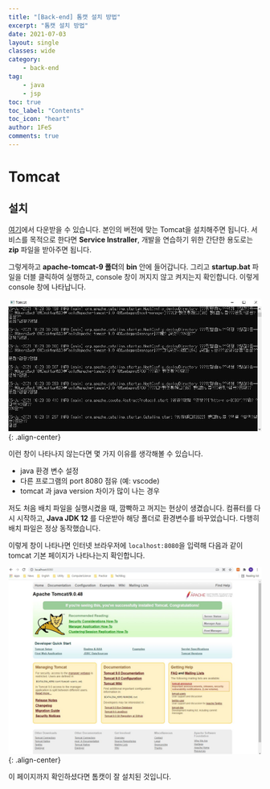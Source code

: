 ```yaml
---
title: "[Back-end] 톰캣 설치 방법"
excerpt: "톰캣 설치 방법"
date: 2021-07-03
layout: single
classes: wide
category:
    - back-end
tag:
    - java
    - jsp
toc: true
toc_label: "Contents"
toc_icon: "heart"
author: 1FeS
comments: true
---
```


# Tomcat

## 설치

[여기](https://tomcat.apache.org/)에서 다운받을 수 있습니다. 본인의 버전에 맞는 Tomcat을 설치해주면 됩니다. 서비스를 목적으로 한다면 **Service Instraller**, 개발을 연습하기 위한 간단한 용도로는 **zip** 파일을 받아주면 됩니다.

그렇게하고 **apache-tomcat-9 폴더**의 **bin** 안에 들어갑니다. 그리고 **startup.bat** 파일을 더블 클릭하여 실행하고, console 창이 꺼지지 않고 켜지는지 확인합니다. 이렇게 console 창에 나타납니다.

![tomcat console](/_img/2021-07-05/tomcat_console.jpg){: .align-center}

이런 창이 나타나지 않는다면 몇 가지 이유를 생각해볼 수 있습니다.

- java 환경 변수 설정
- 다른 프로그램의 port 8080 점유 (예: vscode)
- tomcat 과 java version 차이가 많이 나는 경우

저도 처음 배치 파일을 실행시켰을 때, 깜빡하고 꺼지는 현상이 생겼습니다. 컴퓨터를 다시 시작하고, **Java JDK 12** 를 다운받아 해당 폴더로 환경변수를 바꾸었습니다. 다행히 배치 파일은 정상 동작했습니다.

이렇게 창이 나타나면 인터넷 브라우저에 `localhost:8080`을 입력해 다음과 같이 tomcat 기본 페이지가 나타나는지 확인합니다.

![tomcat console](/_img/2021-07-05/tomcat_page.jpg){: .align-center}

이 페이지까지 확인하셨다면 톰캣이 잘 설치된 것입니다.
